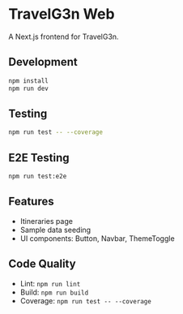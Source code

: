 # TravelG3n Web

A Next.js frontend for TravelG3n.

## Development

```bash
npm install
npm run dev
```

## Testing

```bash
npm run test -- --coverage
```

## E2E Testing

```bash
npm run test:e2e
```

## Features
- Itineraries page
- Sample data seeding
- UI components: Button, Navbar, ThemeToggle

## Code Quality
- Lint: `npm run lint`
- Build: `npm run build`
- Coverage: `npm run test -- --coverage`

